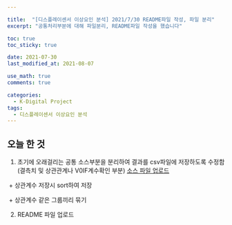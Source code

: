```yaml
---

title:  "[디스플레이센서 이상요인 분석] 2021/7/30 README파일 작성, 파일 분리"
excerpt: "공통처리부분에 대해 파일분리, README파일 작성을 했습니다"

toc: true
toc_sticky: true

date: 2021-07-30
last_modified_at: 2021-08-07

use_math: true
comments: true

categories:
  - K-Digital Project
tags:
  - 디스플레이센서 이상요인 분석
---
```


## 오늘 한 것

1. 초기에 오래걸리는 공통 소스부분을 분리하여 결과를 csv파일에 저장하도록 수정함 (결측치 및 상관관계나 V0IF계수확인 부분) [소스 파일 업로드](https://github.com/2SEHI/Factory-Anomaly-Analysis/1_결측치처리와_상관계수저장.ipynb)

​       \+ 상관계수 저장시 sort하여 저장

​       + 상관계수 같은 그룹끼리 묶기

2.  README 파일 업로드

